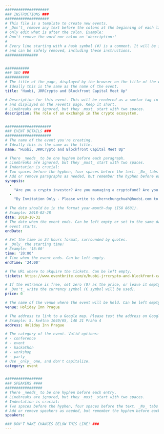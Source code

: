 ```yaml
---
####################
### INSTRUCTIONS ###
####################
# This file is a template to create new events.
# _Don't_ remove any text before the colons at the beginning of each line,
# only edit what is after the colon. Example:
# Don't remove the word nor colon on 'description:'
#
# Every line starting with a hash symbol (#) is a comment. It will be ignored
# and can be safely removed, including these instructions.
###############


###########
### SEO ###
###########
# The title of the page, displayed by the browser on the title of the window.
# Ideally this is the same as the name of the event.
title: "Huobi, JRRCrypto and Blockfront Capital Meet Up"

# Description for this event. This will be rendered as a <meta> tag in the HTML,
# and displayed on the /events page. Keep it short.
# Linebreaks are ignored, but they _must_ start with two spaces.
description: The role of an exchange in the crypto ecosystem.


#####################
### EVENT DETAILS ###
#####################
# The name of the event you're creating.
# Ideally this is the same as the title.
name: "Huobi, JRRCrypto and Blockfront Capital Meet Up"

# There _needs_ to be one hyphen before each paragraph.
# Linebreaks are ignored, but they _must_ start with two spaces.
# Indentation is crucial:
# Two spaces before the hyphen, four spaces before the text. _No_ tabs allowed.
# Add or remove paragraphs as needed, but remember the hyphen before each entry.
synopsis:
  -
    "Are you a crypto investor? Are you managing a cryptofund? Are you running an ICO project? This is the meet up you should be attending. Our organizers are consisted of top exchange as well as experience crypto investors who are more than happy to discuss with you about how we could collaborate and work hand in hand to cultivate the crypto ecosystem."  
  -
    "By Invitation Only - Please write to chernchungchuah@huobi.com to request for invitation."
    
# The date should be in the format year-month-day (ISO 8601).
# Example: 2018-02-28
date: 2018-10-31
# The date when the event ends. Can be left empty or set to the same day the
# event starts.
endDate: 

# Set the time in 24 hours format, surrounded by quotes.
# _Only_ the starting time!
# Example: '18:00'
time: '20:00'
# Time when the event ends. Can be left empty.
endTime: '24:00'

# The URL where to akquire the tickets. Can be left empty.
tickets: https://www.eventbrite.com/e/huobi-jrrcrypto-and-blockfront-capital-meet-up-tickets-51459093534

# If the entrance is free, set zero (0) as the price, or leave it empty.
# _Don't_ write the currency symbol (€ symbol will be used).
price: 0

# The name of the venue where the event will be held. Can be left empty.
venue: Holiday Inn Prague

# The address to link to a Google map. Please test the address on Google Maps.
# Example: 5. května 1640/65, 140 21 Praha 4
address: Holiday Inn Prague

# The category of the event. Valid options:
# - conference
# - event
# - hackathon
# - workshop
# - party
# Use _only_ one, and don't capitalize.
category: event


#################
### SPEAKERS ####
#################
# There _needs_ to be one hyphen before each entry.
# Linebreaks are ignored, but they _must_ start with two spaces.
# Indentation is crucial:
# Two spaces before the hyphen, four spaces before the text. _No_ tabs allowed.
# Add or remove speakers as needed, but remember the hyphen before each entry.
speakers:

### DON'T MAKE CHANGES BELOW THIS LINE! ###
---
```

<!-- ### DON'T MAKE CHANGES BELOW THIS LINE! ### -->

<Event-Content/>
